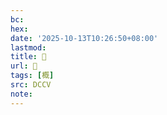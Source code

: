 ```yaml
---
bc:
hex:
date: '2025-10-13T10:26:50+08:00'
lastmod:
title: 􀖮
url: 􀖮
tags: [概]
src: DCCV
note:
---
```

